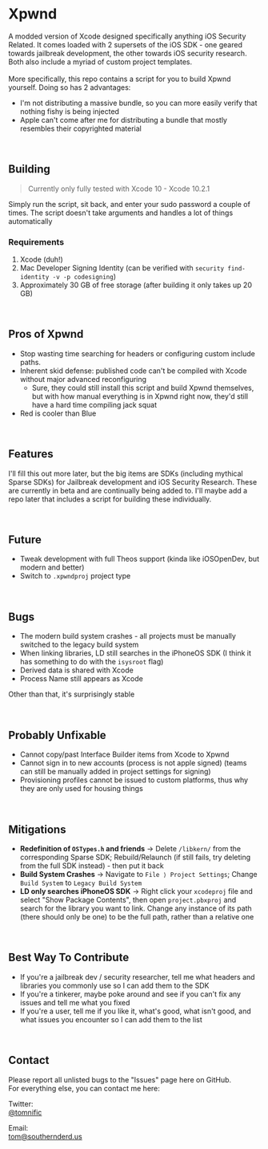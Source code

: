 # Xpwnd
A modded version of Xcode designed specifically anything iOS Security Related. It comes loaded with 2 supersets of the iOS SDK - one geared towards jailbreak development, the other towards iOS security research. Both also include a myriad of custom project templates.
<br><br>More specifically, this repo contains a script for you to build Xpwnd yourself. Doing so has 2 advantages:

- I'm not distributing a massive bundle, so you can more easily verify that nothing fishy is being injected
- Apple can't come after me for distributing a bundle that mostly resembles their copyrighted material

<br>

## Building
> Currently only fully tested with Xcode 10 - Xcode 10.2.1<br>

Simply run the script, sit back, and enter your sudo password a couple of times. The script doesn't take arguments and handles a lot of things automatically

### Requirements
1. Xcode (duh!)
2. Mac Developer Signing Identity (can be verified with `security find-identity -v -p codesigning`)
3. Approximately 30 GB of free storage (after building it only takes up 20 GB)

<br>

## Pros of Xpwnd
- Stop wasting time searching for headers or configuring custom include paths.
- Inherent skid defense: published code can't be compiled with Xcode without major advanced reconfiguring
   - Sure, they could still install this script and build Xpwnd themselves, but with how manual everything is in Xpwnd right now, they'd still have a hard time compiling jack squat
- Red is cooler than Blue

<br>

## Features
I'll fill this out more later, but the big items are SDKs (including mythical Sparse SDKs) for Jailbreak development and iOS Security Research.
These are currently in beta and are continually being added to. I'll maybe add a repo later that includes a script for building these individually.

<br>

## Future
- Tweak development with full Theos support (kinda like iOSOpenDev, but modern and better)
- Switch to `.xpwndproj` project type

<br>

## Bugs
- The modern build system crashes - all projects must be manually switched to the legacy build system
- When linking libraries, LD still searches in the iPhoneOS SDK (I think it has something to do with the `isysroot` flag)
- Derived data is shared with Xcode
- Process Name still appears as Xcode

Other than that, it's surprisingly stable

<br>

## Probably Unfixable
- Cannot copy/past Interface Builder items from Xcode to Xpwnd
- Cannot sign in to new accounts (process is not apple signed) (teams can still be manually added in project settings for signing)
- Provisioning profiles cannot be issued to custom platforms, thus why they are only used for housing things

<br>

## Mitigations
* **Redefinition of `OSTypes.h` and friends** &rarr; Delete `/libkern/` from the corresponding Sparse SDK; Rebuild/Relaunch (if still fails, try deleting from the full SDK instead) - then put it back
* **Build System Crashes** &rarr; Navigate to `File ⟩ Project Settings`; Change `Build System` to `Legacy Build System`
* **LD only searches iPhoneOS SDK** &rarr; Right click your `xcodeproj` file and select "Show Package Contents", then open `project.pbxproj` and search for the library you want to link. Change any instance of its path (there should only be one) to be the full path, rather than a relative one

<br>

## Best Way To Contribute
- If you're a jailbreak dev / security researcher, tell me what headers and libraries you commonly use so I can add them to the SDK
- If you're a tinkerer, maybe poke around and see if you can't fix any issues and tell me what you fixed
- If you're a user, tell me if you like it, what's good, what isn't good, and what issues you encounter so I can add them to the list

<br>

## Contact
Please report all unlisted bugs to the "Issues" page here on GitHub. <br> For everything else, you can contact me here: <br>

Twitter: <br>
[@tomnific](https://www.twitter.com/tomnific "Tom's Twitter") <br>

Email: <br>
[tom@southernderd.us](tom@southernderd.us "Tom's Email") <br>
